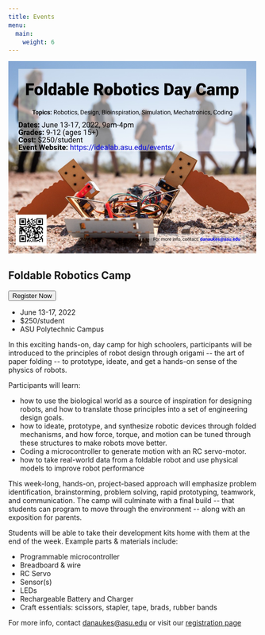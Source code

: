 ```yaml
---
title: Events
menu:
  main:
    weight: 6
---
```


<img src="/assets/images/poster2022.jpg" width="500px">

## Foldable Robotics Camp

<a href="https://specialevents.asu.edu/foldable-robotics-camp"> <button type="button" class="btn btn-primary">Register Now</button></a>

* June 13-17, 2022
* $250/student
* ASU Polytechnic Campus

In this exciting hands-on, day camp for high schoolers, participants will be introduced to the principles of robot design through origami -- the art of paper folding -- to prototype, ideate, and get a hands-on sense of the physics of robots.

Participants will learn:

* how to use the biological world as a source of inspiration for designing robots, and how to translate those principles into a set of engineering design goals.
* how to ideate, prototype, and synthesize robotic devices through folded mechanisms, and how force, torque, and motion can be tuned through these structures to make robots move better.
* Coding a microcontroller to generate motion with an RC servo-motor.
* how to take real-world data from a foldable robot and use physical models to improve robot performance

This week-long, hands-on, project-based approach will emphasize problem identification, brainstorming, problem solving, rapid prototyping, teamwork, and communication. The camp will culminate with a final build -- that students can program to move through the environment -- along with an exposition for parents.

Students will be able to take their development kits home with them at the end of the week.  Example parts & materials include:

* Programmable microcontroller
* Breadboard & wire
* RC Servo
* Sensor(s)
* LEDs
* Rechargeable Battery and Charger
* Craft essentials: scissors, stapler, tape, brads, rubber bands

For more info, contact <danaukes@asu.edu> or visit our [registration page](https://specialevents.asu.edu/foldable-robotics-camp)
